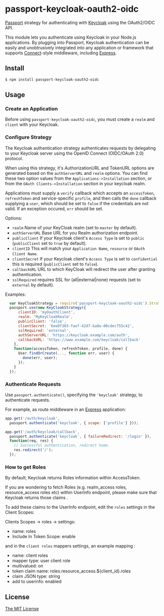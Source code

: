 # passport-keycloak-oauth2-oidc

[Passport](http://passportjs.org/) strategy for authenticating with [Keycloak](http://www.keycloak.com/)
using the OAuth2/OIDC API.

This module lets you authenticate using Keycloak in your Node.js applications.
By plugging into Passport, Keycloak authentication can be easily and
unobtrusively integrated into any application or framework that supports
[Connect](http://www.senchalabs.org/connect/)-style middleware, including
[Express](http://expressjs.com/).

## Install

```bash
$ npm install passport-keycloak-oauth2-oidc
```

## Usage

### Create an Application

Before using `passport-keycloak-oauth2-oidc`, you must create a `realm` and `client` with your Keycloak.

### Configure Strategy

The Keycloak authentication strategy authenticates requests by delegating to
your Keycloak server using the OpenID Connect (OIDC/OAuth 2.0) protocol.

When using this strategy, it's AuthorizationURL and
TokenURL options are generated based on the `authServerURL` and
`realm` options. You can find these two option values
from the `Applications->Installation` section, or from the
`OAuth Clients->Installation` section in your keycloak realm.

Applications must supply a `verify` callback which accepts an `accessToken`,
`refreshToken` and service-specific `profile`, and then calls the `done`
callback supplying a `user`, which should be set to `false` if the
credentials are not valid.  If an exception occured, `err` should be set.

Options:

- `realm`            Name of your KeyCloak realm (set to `master` by default).
- `authServerURL`    Base URL for you Realm authorization endpoint.
- `publicClient`     If your Keycloak client's `Access Type` is set to `public` (`publicClient` set to `true` by default).
- `clientID`         This will match your `Application Name`, `resource` or `OAuth Client Name`.
- `clientSecret`     If your Keycloak client's `Access Type` is set to `confidential` this is required (`publicClient` set to `false`).
- `callbackURL`      URL to which KeyCloak will redirect the user after granting authentication.
- `sslRequired`      requires SSL for (all|external|none) requests (set to `external` by default).

Examples:

```javascript
  var KeyCloakStrategy = require('passport-keycloak-oauth2-oidc').Strategy;
  passport.use(new KeyCloakStrategy({
      clientID: 'myOauthClient',
      realm: 'MyKeyCloakRealm',
      publicClient: 'false',
      clientSecret: '6ee0f303-faef-42d7-ba8e-00cdec755c42',
      sslRequired: 'external',
      authServerURL: 'https://keycloak.example.com/auth',
      callbackURL: 'https://www.example.com/keycloak/callback'
    },
    function(accessToken, refreshToken, profile, done) {
      User.findOrCreate(..., function err, user) {
        done(err, user);
      });
    }
  });
```

### Authenticate Requests

Use `passport.authenticate()`, specifying the `'keycloak'` strategy, to
authenticate requests.

For example, as route middleware in an [Express](http://expressjs.com/)
application:

```javascript
app.get('/auth/keycloak',
  passport.authenticate('keycloak', { scope: ['profile'] }));

app.get('/auth/keycloak/callback', 
  passport.authenticate('keycloak', { failureRedirect: '/login' }),
  function(req, res) {
    // Successful authentication, redirect home.
    res.redirect('/');
  });
  ```

### How to get Roles

By default, Keycloak returns Roles information within AccessToken.

If you are wondering to fetch Roles (e.g. realm_access roles, resource_access roles etc) within UserInfo endpoint, please make sure that Keycloak returns those claims .

To add these claims to the UserInfo endpoint, edit the `roles` settings in the Client Scopes:

Clients Scopes -> roles -> settings:

- name: roles
- Include In Token Scope: enable

and in the `client roles` mappers settings, an example mapping :

- name: client roles
- mapper type: user client role
- multivalued: on
- token claim name: roles.resource_access.${client_id}.roles
- claim JSON type: string
- add to userinfo: enabled

## License

[The MIT License](http://opensource.org/licenses/MIT)
